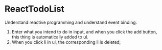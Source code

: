# ReactTodoList
Understand reactive programming and understand event binding.
1. Enter what you intend to do in input, and when you click the add button, this thing is automatically added to ul.
2. When you click li in ul, the corresponding li is deleted;
